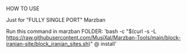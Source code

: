 HOW TO USE

Just for "FULLY SINGLE PORT" Marzban

Run this command in marzban FOLDER:
'bash -c "$(curl -s -L https://raw.githubusercontent.com/MusiXal/Marzban-Tools/main/block-iranian-site/block_iranian_sites.sh)" @ install'

